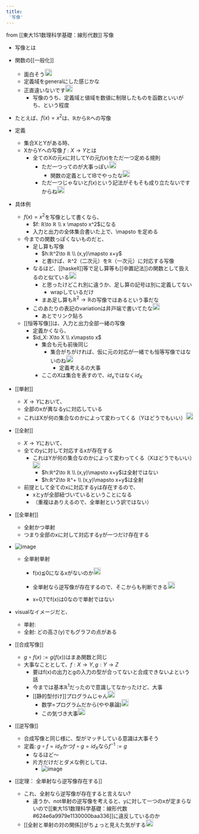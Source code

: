 ```yaml
---
title:
 '写像'
---
```


from [[東大1S1数理科学基礎：線形代数]]
写像
- 写像とは
- 関数の[[一般化]]
    - 面白そう<img src='https://scrapbox.io/api/pages/blu3mo-public/blu3mo/icon' alt='blu3mo.icon' height="19.5"/>
    - 定義域をgeneralにした感じかな
    - 正直違いないです<img src='https://scrapbox.io/api/pages/blu3mo-public/takker/icon' alt='takker.icon' height="19.5"/>
        - 写像のうち、定義域と値域を数値に制限したものを函数といいがち、という程度
- たとえば、$f(x)=x^2$は、$ℝ$から$ℝ$への写像
- 定義
    - 集合XとYがある時、
    - XからYへの写像 $f:X→Y$とは
        - 全てのXの元$x$に対してYの元$f(x)$をただ一つ定める規則
            - ただ一つってのが大事っぽい<img src='https://scrapbox.io/api/pages/blu3mo-public/blu3mo/icon' alt='blu3mo.icon' height="19.5"/>
                - 関数の定義としてIBでやったな<img src='https://scrapbox.io/api/pages/blu3mo-public/blu3mo/icon' alt='blu3mo.icon' height="19.5"/>
            - ただ一つじゃないと$f(x)$という記法がそもそも成り立たないですからね<img src='https://scrapbox.io/api/pages/blu3mo-public/takker/icon' alt='takker.icon' height="19.5"/>
- 具体例
    - $f(x)=x^2$を写像として書くなら、
        - $f: ℝ\to ℝ \\ x \mapsto x^2$になる
        - 入力と出力の全体集合書いた上で、\mapsto を定める
    - 今までの関数っぽくないものだと、
        - 足し算も写像
            - $h:ℝ^2\to ℝ \\ (x,y)\mapsto x+y$
            - と書けば、ℝ^2（二次元）をℝ（一次元）に対応する写像
        - なるほど、[[haskell]]等で足し算等も[[中置記法]]の関数として扱えるのと似ている<img src='https://scrapbox.io/api/pages/blu3mo-public/blu3mo/icon' alt='blu3mo.icon' height="19.5"/>
            - と思ったけどこれ別に違うか、足し算の記号は別に定義してない
                - wrapしているだけ
            - まあ足し算も$ℝ^2\to ℝ$の写像ではあるという事だな
        - このあたりの表記のvariationは井戸端で書いてたな<img src='https://scrapbox.io/api/pages/blu3mo-public/takker/icon' alt='takker.icon' height="19.5"/>
            - あとでリンク貼ろ
    - [[恒等写像]]は、入力と出力全部一緒の写像
        - 定義かくなら、
        - $id_X: X\to X \\ x\mapsto x$
            - 集合も元も前後同じ
                - 集合がちがければ、仮に元の対応が一緒でも恒等写像ではないのね<img src='https://scrapbox.io/api/pages/blu3mo-public/blu3mo/icon' alt='blu3mo.icon' height="19.5"/>
                    - 定義考えるの大事
            - ここのXは集合を表すので、$id_x$ではなく$id_X$
- [[単射]]
    - $X\to Y$において、
    - 全部のxが異なるyに対応している
    - これはXが何の集合なのかによって変わってくる（Yはどうでもいい）<img src='https://scrapbox.io/api/pages/blu3mo-public/blu3mo/icon' alt='blu3mo.icon' height="19.5"/>
- [[全射]]
    - $X\to Y$において、
    - 全てのyに対して対応するxが存在する
        - これはYが何の集合なのかによって変わってくる（Xはどうでもいい）<img src='https://scrapbox.io/api/pages/blu3mo-public/blu3mo/icon' alt='blu3mo.icon' height="19.5"/>
            - $h:ℝ^2\to ℝ \\ (x,y)\mapsto x+y$は全射ではない
            - $h:ℝ^2\to ℝ^+ \\ (x,y)\mapsto x+y$は全射
    - 前提として全てのxに対応するyは存在するので、
        - xとyが全部紐づいているということになる
        - （重複はありえるので、全単射という訳ではない）
- [[全単射]]
    - 全射かつ単射
    - つまり全部のxに対して対応するyが一つだけ存在する
- ![image](https://gyazo.com/7478807aba516053c9e0b3a19fa598d1/thumb/1000)

    - 全単射単射
        - f(x)≦0になるxがないのか<img src='https://scrapbox.io/api/pages/blu3mo-public/blu3mo/icon' alt='blu3mo.icon' height="19.5"/>
        - 全単射なら逆写像が存在するので、そこからも判断できる<img src='https://scrapbox.io/api/pages/blu3mo-public/takker/icon' alt='takker.icon' height="19.5"/>

        - x=0,1でf(x)は0なので単射ではない
- visualなイメージだと、
    - 単射:
    - 全射: どの高さ(y)でもグラフの点がある
- [[合成写像]]
    - $g\circ f(x):=g(f(x))$はまあ関数と同じ
    - 大事なこととして、$f: X\to Y, g: Y\to Z$
        - 要はf(x)の出力とgの入力の型が合ってないと合成できないよという話
        - 今までは基本$ℝ^1$だったので意識してなかったけど、大事
        - [[静的型付け]]プログラムじゃん<img src='https://scrapbox.io/api/pages/blu3mo-public/blu3mo/icon' alt='blu3mo.icon' height="19.5"/>
            - 数学=プログラムだから(やや暴論)<img src='https://scrapbox.io/api/pages/blu3mo-public/takker/icon' alt='takker.icon' height="19.5"/>
            - この気づき大事<img src='https://scrapbox.io/api/pages/blu3mo-public/takker/icon' alt='takker.icon' height="19.5"/>
- [[逆写像]]
    - 合成写像と同じ様に、型がマッチしている意識は大事そう
    - 定義: $g\circ f = id_X$かつ$f\circ g = id_X$なら$f^{-1}:=g$
        - なるほど〜
        - 片方だけだとダメな例としては、
            - ![image](https://gyazo.com/c9f8907c9e688b6b719a17ce6ef6fc65/thumb/1000)
- [[定理： 全単射なら逆写像存在する]]
    - これ、全射なら逆写像が存在すると言えない?
        - 違うか、not単射の逆写像を考えると、yに対して一つのxが定まらないので[[東大1S1数理科学基礎：線形代数#624e6a9979e1130000baa336]]に違反しているのか
    - [[全射と単射の対の関係]]がちょっと見えた気がする<img src='https://scrapbox.io/api/pages/blu3mo-public/blu3mo/icon' alt='blu3mo.icon' height="19.5"/>